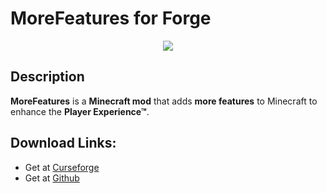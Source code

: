 # MoreFeatures for Forge
<p align="center"><img src="https://github.com/xf8b/MoreFeatures/blob/1.15.2/src/main/resources/logo.png?raw=true"></p>

## Description
**MoreFeatures** is a **Minecraft mod** that adds **more features** to Minecraft to enhance the **Player Experience™**.
## Download Links:
- Get at [Curseforge](https://www.curseforge.com/minecraft/mc-mods/morefeatures/files/)  
- Get at [Github](https://github.com/xf8b/MoreFeatures/releases)
